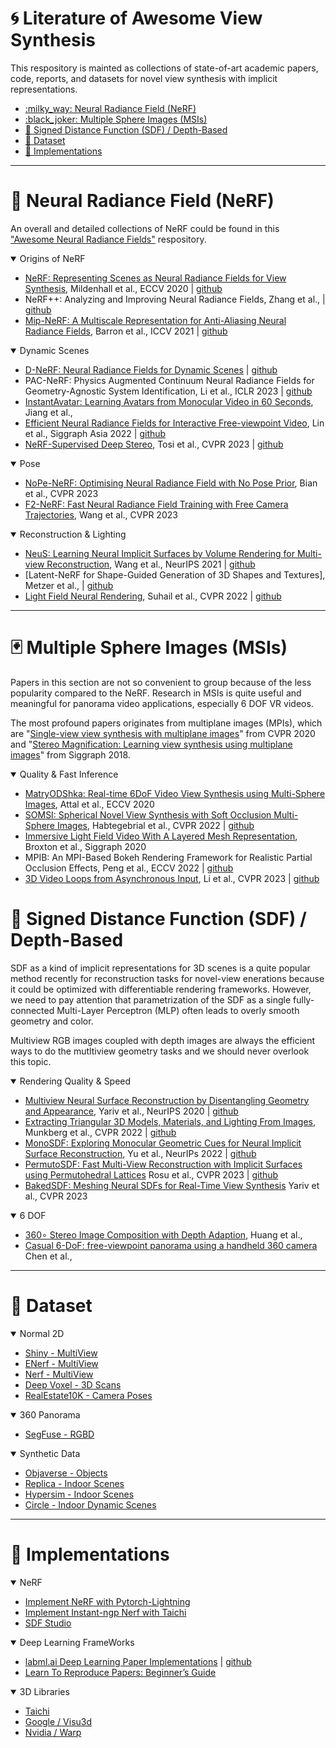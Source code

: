
<!-- omit in toc -->
# :cyclone: Literature of Awesome View Synthesis
This respository is mainted as collections of state-of-art academic papers, code, reports, and datasets for novel view synthesis with implicit representations. 


- [:milky\_way: Neural Radiance Field (NeRF)](#milky_way-neural-radiance-field-nerf)
- [:black\_joker: Multiple Sphere Images (MSIs)](#black_joker-multiple-sphere-images-msis)
- [:jigsaw: Signed Distance Function (SDF) / Depth-Based](#jigsaw-signed-distance-function-sdf--depth-based)
- [:dart: Dataset](#dart-dataset)
- [:art: Implementations](#art-implementations)

---
# :milky_way: Neural Radiance Field (NeRF)

An overall and detailed collections of NeRF could be found in this ["Awesome Neural Radiance Fields"](https://github.com/awesome-NeRF/awesome-NeRF) respository.

<details open>
<summary>Origins of NeRF</summary>

- [NeRF: Representing Scenes as Neural Radiance Fields for View Synthesis](https://www.matthewtancik.com/nerf), Mildenhall et al., ECCV 2020 | [github](https://github.com/bmild/nerf) 
- NeRF++: Analyzing and Improving Neural Radiance Fields, Zhang et al., | [github](https://github.com/Kai-46/nerfplusplus)
- [Mip-NeRF: A Multiscale Representation
for Anti-Aliasing Neural Radiance Fields](https://jonbarron.info/mipnerf/), Barron et al., ICCV 2021 | [github](https://github.com/google/mipnerf)

</details>

<details open>
<summary>Dynamic Scenes</summary>

- [D-NeRF: Neural Radiance Fields for Dynamic Scenes](https://www.albertpumarola.com/research/D-NeRF/index.html) | [github](https://github.com/albertpumarola/D-NeRF)
- PAC-NeRF: Physics Augmented Continuum Neural Radiance Fields for Geometry-Agnostic System Identification, Li et al., ICLR 2023 | [github](https://github.com/xuan-li/PAC-NeRF)
- [InstantAvatar: Learning Avatars from Monocular Video in 60 Seconds](https://tijiang13.github.io/InstantAvatar/), Jiang et al.,
- [Efficient Neural Radiance Fields for Interactive Free-viewpoint Video](https://zju3dv.github.io/enerf/), Lin et al., Siggraph Asia 2022 | [github](https://github.com/zju3dv/ENeRF)
- [NeRF-Supervised Deep Stereo](https://nerfstereo.github.io/), Tosi et al., CVPR 2023 | [github](https://github.com/fabiotosi92/NeRF-Supervised-Deep-Stereo)  

</details>

<details open>
<summary>Pose</summary>

- [NoPe-NeRF: Optimising Neural Radiance Field with No Pose Prior](https://nope-nerf.active.vision/), Bian et al., CVPR 2023 
- [F2-NeRF: Fast Neural Radiance Field Training with Free Camera Trajectories](https://totoro97.github.io/projects/f2-nerf/), Wang et al., CVPR 2023
</details>

<details open>
<summary>Reconstruction & Lighting</summary>


- [NeuS: Learning Neural Implicit Surfaces by Volume Rendering for Multi-view Reconstruction](https://lingjie0206.github.io/papers/NeuS/), Wang et al., NeurIPS 2021 | [github](https://github.com/Totoro97/NeuS)
- [Latent-NeRF for Shape-Guided Generation of 3D Shapes and Textures], Metzer et al., | [github](https://github.com/eladrich/latent-nerf)
- [Light Field Neural Rendering](https://light-field-neural-rendering.github.io/), Suhail et al., CVPR 2022 | [github](https://github.com/google-research/google-research/tree/master/light_field_neural_rendering)

</details>

---
# :black_joker: Multiple Sphere Images (MSIs)
Papers in this section are not so convenient to group because of the less popularity compared to the NeRF. Research in MSIs is quite useful and meaningful for panorama video applications, especially 6 DOF VR videos. 

The most profound papers originates from multiplane images (MPIs), which are "[Single-view view synthesis with multiplane images](https://single-view-mpi.github.io/)" from CVPR 2020 and "[Stereo Magnification: Learning view synthesis using multiplane images](https://tinghuiz.github.io/projects/mpi/)" from Siggraph 2018.

<details open>
<summary>Quality & Fast Inference</summary>

- [MatryODShka: Real-time 6DoF Video
View Synthesis using Multi-Sphere Images](https://visual.cs.brown.edu/projects/matryodshka-webpage/), Attal et al., ECCV 2020
- [SOMSI: Spherical Novel View Synthesis
with Soft Occlusion Multi-Sphere Images](https://tedyhabtegebrial.github.io/somsi/), Habtegebrial et al., CVPR 2022 | [github](https://github.com/tedyhabtegebrial/SoftOcclusionMSI)
- [Immersive Light Field Video
With A Layered Mesh Representation](https://augmentedperception.github.io/deepviewvideo/), Broxton et al., Siggraph 2020
- MPIB: An MPI-Based Bokeh Rendering Framework for Realistic Partial Occlusion Effects, Peng et al., ECCV 2022 | [github](https://github.com/JuewenPeng/MPIB)
- [3D Video Loops from Asynchronous Input](https://limacv.github.io/VideoLoop3D_web/), Li et al., CVPR 2023 | [github](https://github.com/limacv/VideoLoop3D)

</details>

# :jigsaw: Signed Distance Function (SDF) / Depth-Based
SDF as a kind of implicit representations for 3D scenes is a quite popular method recently for reconstruction tasks for novel-view enerations because it could be optimized with differentiable rendering frameworks. However, we need to pay attention that parametrization of the SDF as a single fully-connected Multi-Layer Perceptron (MLP) often leads to overly smooth geometry and color.

Multiview RGB images coupled with depth images are always the efficient ways to do the mutltiview geometry tasks and we should never overlook this topic.

<details open>
<summary>Rendering Quality & Speed</summary>

- [Multiview Neural Surface Reconstruction
by Disentangling Geometry and Appearance](https://lioryariv.github.io/idr/), Yariv et al., NeurIPS 2020 | [github](https://github.com/lioryariv/idr)
- [Extracting Triangular 3D Models, Materials, and Lighting From Images](https://nvlabs.github.io/nvdiffrec/), Munkberg et al., CVPR 2022 | [github](https://github.com/NVlabs/nvdiffrec)
- [MonoSDF: Exploring Monocular Geometric Cues for Neural Implicit Surface Reconstruction](https://niujinshuchong.github.io/monosdf/), Yu et al., NeurIPs 2022 | [github](https://github.com/autonomousvision/monosdf)
- [PermutoSDF: Fast Multi-View Reconstruction with
Implicit Surfaces using Permutohedral Lattices](https://radualexandru.github.io/permuto_sdf/) Rosu et al., CVPR 2023 | [github](https://github.com/RaduAlexandru/permuto_sdf)
- [BakedSDF: Meshing Neural SDFs for Real-Time View Synthesis](https://arxiv.org/abs/2302.14859) Yariv et al., CVPR 2023

</details>

<details open>
<summary>6 DOF </summary>

- [360∘ Stereo Image Composition with Depth Adaption](https://arxiv.org/abs/2212.10062), Huang et al., 
- [Casual 6-DoF: free-viewpoint panorama using a handheld 360 camera](https://arxiv.org/abs/2203.16756) Chen et al., 

</details>

---
# :dart: Dataset
<details open>
<summary>Normal 2D</summary>

- [Shiny - MultiView](https://drive.google.com/drive/folders/1kYGyIJI6AduHC-bM312N41WPjAoYf8Um)
- [ENerf - MultiView](https://github.com/zju3dv/ENeRF/blob/master/docs/enerf_outdoor.md)
- [Nerf - MultiView](https://drive.google.com/drive/folders/128yBriW1IG_3NJ5Rp7APSTZsJqdJdfc1)
- [Deep Voxel - 3D Scans](https://github.com/vsitzmann/deepvoxels)
- [RealEstate10K - Camera Poses](https://google.github.io/realestate10k/)

<details open>
<summary>360 Panorama</summary>

- [SegFuse - RGBD](https://github.com/HAL-lucination/segfuse)

</details>

<details open>
<summary>Synthetic Data</summary>

- [Objaverse - Objects](https://huggingface.co/datasets/allenai/objaverse)
- [Replica - Indoor Scenes](https://github.com/facebookresearch/Replica-Dataset)
- [Hypersim - Indoor Scenes](https://github.com/apple/ml-hypersim)
- [Circle - Indoor Dynamic Scenes](https://github.com/Stanford-TML/circle_dataset)

</details>

---
# :art: Implementations
<details open>
<summary>NeRF</summary>

- [Implement NeRF with Pytorch-Lightning](https://github.com/kwea123/nerf_pl/)
- [Implement Instant-ngp Nerf with Taichi](https://github.com/taichi-dev/taichi-nerfs)
- [SDF Studio](https://github.com/autonomousvision/sdfstudio)

</details>


<details open>
<summary>Deep Learning FrameWorks</summary>

- [labml.ai Deep Learning Paper Implementations](https://nn.labml.ai/index.html) | [github](https://github.com/labmlai/annotated_deep_learning_paper_implementations)
- [Learn To Reproduce Papers: Beginner’s Guide](https://towardsdatascience.com/learn-to-reproduce-papers-beginners-guide-2b4bff8fcca0)

<details open>
<summary>3D Libraries</summary>

- [Taichi](https://github.com/taichi-dev/taichi)
- [Google / Visu3d](https://github.com/google-research/visu3d)
- [Nvidia / Warp](https://github.com/NVIDIA/warp)

</details>
